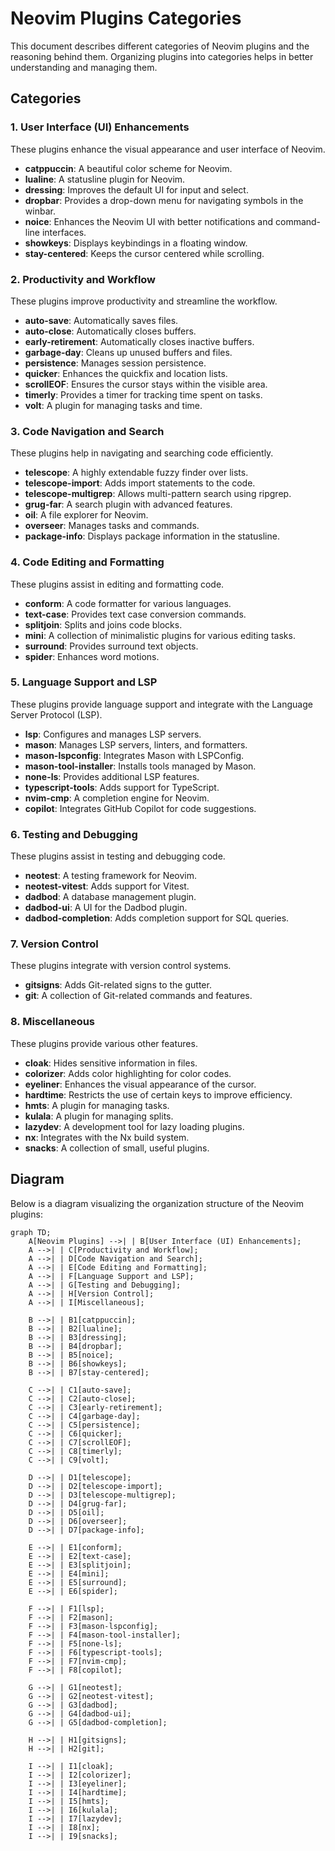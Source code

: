 # Neovim Plugins Categories

This document describes different categories of Neovim plugins and the reasoning behind them. Organizing plugins into categories helps in better understanding and managing them.

## Categories

### 1. User Interface (UI) Enhancements
These plugins enhance the visual appearance and user interface of Neovim.

- **catppuccin**: A beautiful color scheme for Neovim.
- **lualine**: A statusline plugin for Neovim.
- **dressing**: Improves the default UI for input and select.
- **dropbar**: Provides a drop-down menu for navigating symbols in the winbar.
- **noice**: Enhances the Neovim UI with better notifications and command-line interfaces.
- **showkeys**: Displays keybindings in a floating window.
- **stay-centered**: Keeps the cursor centered while scrolling.

### 2. Productivity and Workflow
These plugins improve productivity and streamline the workflow.

- **auto-save**: Automatically saves files.
- **auto-close**: Automatically closes buffers.
- **early-retirement**: Automatically closes inactive buffers.
- **garbage-day**: Cleans up unused buffers and files.
- **persistence**: Manages session persistence.
- **quicker**: Enhances the quickfix and location lists.
- **scrollEOF**: Ensures the cursor stays within the visible area.
- **timerly**: Provides a timer for tracking time spent on tasks.
- **volt**: A plugin for managing tasks and time.

### 3. Code Navigation and Search
These plugins help in navigating and searching code efficiently.

- **telescope**: A highly extendable fuzzy finder over lists.
- **telescope-import**: Adds import statements to the code.
- **telescope-multigrep**: Allows multi-pattern search using ripgrep.
- **grug-far**: A search plugin with advanced features.
- **oil**: A file explorer for Neovim.
- **overseer**: Manages tasks and commands.
- **package-info**: Displays package information in the statusline.

### 4. Code Editing and Formatting
These plugins assist in editing and formatting code.

- **conform**: A code formatter for various languages.
- **text-case**: Provides text case conversion commands.
- **splitjoin**: Splits and joins code blocks.
- **mini**: A collection of minimalistic plugins for various editing tasks.
- **surround**: Provides surround text objects.
- **spider**: Enhances word motions.

### 5. Language Support and LSP
These plugins provide language support and integrate with the Language Server Protocol (LSP).

- **lsp**: Configures and manages LSP servers.
- **mason**: Manages LSP servers, linters, and formatters.
- **mason-lspconfig**: Integrates Mason with LSPConfig.
- **mason-tool-installer**: Installs tools managed by Mason.
- **none-ls**: Provides additional LSP features.
- **typescript-tools**: Adds support for TypeScript.
- **nvim-cmp**: A completion engine for Neovim.
- **copilot**: Integrates GitHub Copilot for code suggestions.

### 6. Testing and Debugging
These plugins assist in testing and debugging code.

- **neotest**: A testing framework for Neovim.
- **neotest-vitest**: Adds support for Vitest.
- **dadbod**: A database management plugin.
- **dadbod-ui**: A UI for the Dadbod plugin.
- **dadbod-completion**: Adds completion support for SQL queries.

### 7. Version Control
These plugins integrate with version control systems.

- **gitsigns**: Adds Git-related signs to the gutter.
- **git**: A collection of Git-related commands and features.

### 8. Miscellaneous
These plugins provide various other features.

- **cloak**: Hides sensitive information in files.
- **colorizer**: Adds color highlighting for color codes.
- **eyeliner**: Enhances the visual appearance of the cursor.
- **hardtime**: Restricts the use of certain keys to improve efficiency.
- **hmts**: A plugin for managing tasks.
- **kulala**: A plugin for managing splits.
- **lazydev**: A development tool for lazy loading plugins.
- **nx**: Integrates with the Nx build system.
- **snacks**: A collection of small, useful plugins.

## Diagram

Below is a diagram visualizing the organization structure of the Neovim plugins:

```mermaid
graph TD;
    A[Neovim Plugins] -->| | B[User Interface (UI) Enhancements];
    A -->| | C[Productivity and Workflow];
    A -->| | D[Code Navigation and Search];
    A -->| | E[Code Editing and Formatting];
    A -->| | F[Language Support and LSP];
    A -->| | G[Testing and Debugging];
    A -->| | H[Version Control];
    A -->| | I[Miscellaneous];

    B -->| | B1[catppuccin];
    B -->| | B2[lualine];
    B -->| | B3[dressing];
    B -->| | B4[dropbar];
    B -->| | B5[noice];
    B -->| | B6[showkeys];
    B -->| | B7[stay-centered];

    C -->| | C1[auto-save];
    C -->| | C2[auto-close];
    C -->| | C3[early-retirement];
    C -->| | C4[garbage-day];
    C -->| | C5[persistence];
    C -->| | C6[quicker];
    C -->| | C7[scrollEOF];
    C -->| | C8[timerly];
    C -->| | C9[volt];

    D -->| | D1[telescope];
    D -->| | D2[telescope-import];
    D -->| | D3[telescope-multigrep];
    D -->| | D4[grug-far];
    D -->| | D5[oil];
    D -->| | D6[overseer];
    D -->| | D7[package-info];

    E -->| | E1[conform];
    E -->| | E2[text-case];
    E -->| | E3[splitjoin];
    E -->| | E4[mini];
    E -->| | E5[surround];
    E -->| | E6[spider];

    F -->| | F1[lsp];
    F -->| | F2[mason];
    F -->| | F3[mason-lspconfig];
    F -->| | F4[mason-tool-installer];
    F -->| | F5[none-ls];
    F -->| | F6[typescript-tools];
    F -->| | F7[nvim-cmp];
    F -->| | F8[copilot];

    G -->| | G1[neotest];
    G -->| | G2[neotest-vitest];
    G -->| | G3[dadbod];
    G -->| | G4[dadbod-ui];
    G -->| | G5[dadbod-completion];

    H -->| | H1[gitsigns];
    H -->| | H2[git];

    I -->| | I1[cloak];
    I -->| | I2[colorizer];
    I -->| | I3[eyeliner];
    I -->| | I4[hardtime];
    I -->| | I5[hmts];
    I -->| | I6[kulala];
    I -->| | I7[lazydev];
    I -->| | I8[nx];
    I -->| | I9[snacks];
```
